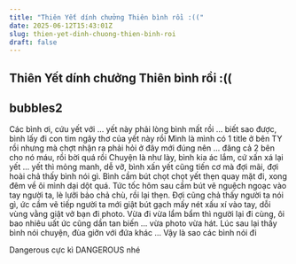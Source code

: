 ```yaml
---
title: "Thiên Yết dính chưởng Thiên bình rồi :(("
date: 2025-06-12T15:43:01Z
slug: thien-yet-dinh-chuong-thien-binh-roi
draft: false
---
```


## Thiên Yết dính chưởng Thiên bình rồi :((

## bubbles2

Các bình ơi, cứu yết với ... yết này phải lòng bình mất rồi ... biết sao được, bình lấy đi con tim ngây thơ của yết này rồi 
Mình là mình có 1 title ở bên TY rồi nhưng mà chợt nhận ra phải hỏi ở đây mới đúng nên ... đăng cả 2 bên cho nó máu, rồi bời quá rồi 
Chuyện là như lày, bình kia ác lắm, cứ xấn xá lại yết ... yết thì mỏng manh, dễ vỡ, bình xấn yết cũng tiến cơ mà đợi mãi, đợi hoài chả thấy bình nói gì. Bình cầm bút chọt chọt yết thẹn quay mặt đi, xong đêm về ôi mình dại dột quá. Tức tốc hôm sau cầm bút vẽ nguệch ngoạc vào tay người ta, lè lưỡi bảo chả chù, rồi lại thẹn. Đợi cũng chả thấy người ta nói gì, ức cầm vẽ tiếp người ta mới giật bút gạch mấy nét xấu xí vào tay, dỗi vùng vằng giật vở bạn đi photo. Vừa đi vừa lẩm bẩm thì người lại đi cùng, ôi bao nhiêu uất ức cũng dần tan biến ... vừa photo vừa hát. Lúc sau lại thấy bình nói chuyện, đùa giỡn với đứa khác ... Vậy là sao các bình nói đi 
 
Dangerous cực kì DANGEROUS nhé
